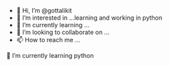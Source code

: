 - 👋 Hi, I’m @gottalikit
- 👀 I’m interested in ...learning and working in python
- 🌱 I’m currently learning ...
- 💞️ I’m looking to collaborate on ...
- 📫 How to reach me ...

<!---
gottalikit/gottalikit is a ✨ special ✨ repository because its `README.md` (this file) appears on your GitHub profile.
You can click the Preview link to take a look at your changes.
--->🌱 I’m currently learning python

